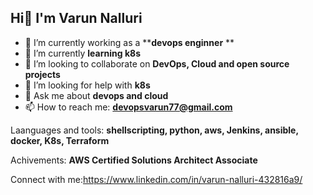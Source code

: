 ## Hi👋 I'm Varun Nalluri 


- 🔭 I’m currently working as a ****devops enginner** **
- 🌱 I’m currently **learning k8s**
- 👯 I’m looking to collaborate on **DevOps, Cloud and open source projects**
- 🤔 I’m looking for help with **k8s**  
- 💬 Ask me about **devops and cloud**
- 📫 How to reach me: **devopsvarun77@gmail.com**

Laanguages and tools: **shellscripting, python, aws, Jenkins, ansible, docker, K8s, Terraform** 

Achivements: **AWS Certified Solutions Architect Associate**

Connect with me:https://www.linkedin.com/in/varun-nalluri-432816a9/
